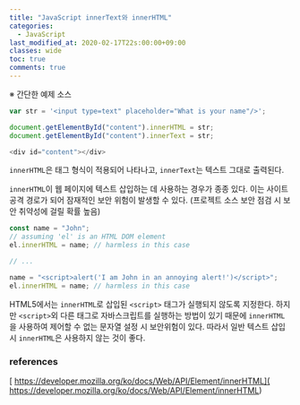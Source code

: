```yaml
---
title: "JavaScript innerText와 innerHTML"
categories:
  - JavaScript
last_modified_at: 2020-02-17T22s:00:00+09:00
classes: wide
toc: true
comments: true
---
```

※ 간단한 예제 소스
```javascript
var str = '<input type=text" placeholder="What is your name"/>';

document.getElementById("content").innerHTML = str;
document.getElementById("content").innerText = str;

<div id="content"></div>
```

`innerHTML`은 태그 형식이 적용되어 나타나고, `innerText`는 텍스트 그대로 출력된다.
<br>

`innerHTML`이 웹 페이지에 텍스트 삽입하는 데 사용하는 경우가 종종 있다. 이는 사이트 공격 경로가 되어 잠재적인 보안 위험이 발생할 수 있다. (프로젝트 소스 보안 점검 시 보안 취약성에 걸릴 확률 높음)

```javascript
const name = "John";
// assuming 'el' is an HTML DOM element
el.innerHTML = name; // harmless in this case

// ...

name = "<script>alert('I am John in an annoying alert!')</script>";
el.innerHTML = name; // harmless in this case
```

HTML5에서는 `innerHTML`로 삽입된 `<script>` 태그가 실행되지 않도록 지정한다. 하지만 `<script>`외 다른 태그로 자바스크립트를 실행하는 방법이 있기 때문에 `innerHTML`을 사용하여 제어할 수 없는 문자열 설정 시 보안위험이 있다. 따라서 일반 텍스트 삽입 시 `innerHTML`은 사용하지 않는 것이 좋다.
### references
[
https://developer.mozilla.org/ko/docs/Web/API/Element/innerHTML](
https://developer.mozilla.org/ko/docs/Web/API/Element/innerHTML)
